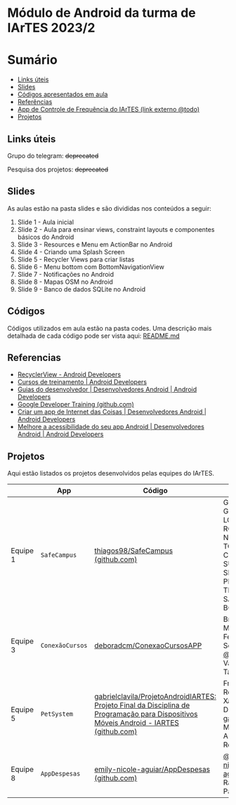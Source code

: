 # Módulo de Android da turma de IArTES 2023/2

# Sumário

- [Links úteis](#Links-úteis)
- [Slides](#Slides)
- [Códigos apresentados em aula](#Códigos)
- [Referências](#Referencias)
- [App de Controle de Frequência do IArTES (link externo @todo)](#)
- [Projetos](#Projetos)

## Links úteis

Grupo do telegram: ~~deprecated~~

Pesquisa dos projetos: ~~deprecated~~

## Slides

As aulas estão na pasta slides e são divididas nos conteúdos a seguir:

1. Slide 1 - Aula inicial
2. Slide 2 - Aula para ensinar views, constraint layouts e componentes básicos do Android
3. Slide 3 - Resources e Menu em ActionBar no Android
4. Slide 4 - Criando uma Splash Screen
5. Slide 5 - Recycler Views para criar listas
6. Slide 6 - Menu bottom com BottomNavigationView
7. Slide 7 - Notificações no Android
8. Slide 8 - Mapas OSM no Android
9. Slide 9 - Banco de dados SQLite no Android

## Códigos

Códigos utilizados em aula estão na pasta codes. Uma descrição mais detalhada de cada código pode ser vista aqui: [README.md](https://github.com/diogosm/android_class_IArTES/blob/main/codes/README.md)

## Referencias

- [RecyclerView - Android Developers](https://developer.android.com/develop/ui/views/layout/recyclerview)
- [Cursos de treinamento | Android Developers](https://developer.android.com/courses?hl=pt-br)
- [Guias do desenvolvedor | Desenvolvedores Android | Android Developers](https://developer.android.com/guide?hl=pt-br)
- [Google Developer Training (github.com)](https://github.com/google-developer-training)
- [Criar um app de Internet das Coisas | Desenvolvedores Android | Android Developers](https://developer.android.com/training/cars/apps/iot?hl=pt-br)
- [Melhore a acessibilidade do seu app Android | Desenvolvedores Android | Android Developers](https://developer.android.com/courses/pathways/make-your-android-app-accessible?hl=pt-br)

## Projetos
Aqui estão listados os projetos desenvolvidos pelas equipes do IArTES.

|                |App|Código|Equipe                         |
|----------------|-------------------------------|-----------------------------|-----------------------------|
|Equipe 1|`SafeCampus`            |[thiagos98/SafeCampus (github.com)](https://github.com/thiagos98/SafeCampus)           |GABRIELE GUIMARÃES LOPES RODRIGUES, NORA NEYSE TORRES DA CUNHA, SUELEN DA SILVA PEREIRA, THIAGO SANTOS BORGES |
|Equipe 3|`ConexãoCursos`            |[deboradcm/ConexaoCursosAPP ](https://github.com/deboradcm/ConexaoCursosAPP) |Bruna Mariana Ferreira de Souza, [@deboradcm](https://github.com/deboradcm), Valber Tavares |
|Equipe 5|`PetSystem`            |[gabrielclavila/ProjetoAndroidIARTES: Projeto Final da Disciplina de Programação para Dispositivos Móveis Android - IARTES (github.com)](https://github.com/gabrielclavila/ProjetoAndroidIARTES)            |Franklin Roosevelt Xavier Dantas, [gabrielclavila](https://github.com/gabrielclavila), Marcela Alves Rodrigues |
|Equipe 8|`AppDespesas`            |[emily-nicole-aguiar/AppDespesas (github.com)](https://github.com/emily-nicole-aguiar/AppDespesas)            |[@emily-nicole-aguiar](https://github.com/emily-nicole-aguiar/), Hugo Ramos Passos, Jor
